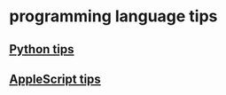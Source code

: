 # programming language tips

## [Python tips](./python/index.md)

## [AppleScript tips](./applescript/index.md)

